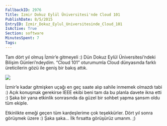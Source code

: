 ```yaml
---
FallbackID: 2976
Title: Izmir Dokuz Eylül Üniversitesi'nde Cloud 101
PublishDate: 8/5/2015
EntryID: Izmir_Dokuz_Eylul_Universitesinde_Cloud_101
IsActive: True
Section: software
MinutesSpent: 7
Tags: 
---
```

Tam dört yıl olmuş İzmir’e gitmeyeli :) Dün Dokuz Eylül Üniversitesi’ndeki Bilişim Günleri’ndeydim. “Cloud 101” oturumumla Cloud dünyasında farklı üreticilerin gözü ile geniş bir bakış attık.

![](http://blob.daron.yondem.com/assets/2976/izmir.jpg)

İzmir’e kadar gitmişken uçağı en geç saate alıp sahile inmemek olmazdı tabi :) Açık konuşmak gerekirse IEEE ekibi beni tam da bu planla davete ikna etti :) Şaka bir yana etkinlik sonrasında da güzel bir sohbet yapma şansım oldu tüm ekiple. 

Etkinlikte emeği geçen tüm kardeşlerime çok teşekkürler. Dört yıl sonra görüşmek üzere :) Şaka şaka… İlk fırsatta görüşürüz umarım. ;)
